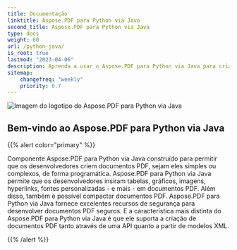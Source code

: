 ```yaml
---
title: Documentação
linktitle: Aspose.PDF para Python via Java
second_title: Aspose.PDF para Python via Java
type: docs
weight: 60
url: /python-java/
is_root: true
lastmod: "2023-04-06"
description: Aprenda a usar o Aspose.PDF para Python via Java para criar aplicativos para processamento de documentos PDF em qualquer plataforma usando Python e Java. Navegue por tutoriais, códigos de exemplo e mais.
sitemap:
    changefreq: "weekly"
    priority: 0.7
---
```

![Imagem do logotipo do Aspose.PDF para Python via Java](aspose_pdf-for-python-java.png)

## Bem-vindo ao Aspose.PDF para Python via Java

{{% alert color="primary" %}}

Componente Aspose.PDF para Python via Java construído para permitir que os desenvolvedores criem documentos PDF, sejam eles simples ou complexos, de forma programática.
 Aspose.PDF para Python via Java permite que os desenvolvedores insiram tabelas, gráficos, imagens, hyperlinks, fontes personalizadas - e mais - em documentos PDF. Além disso, também é possível compactar documentos PDF. Aspose.PDF para Python via Java fornece excelentes recursos de segurança para desenvolver documentos PDF seguros. E a característica mais distinta do Aspose.PDF para Python via Java é que ele suporta a criação de documentos PDF tanto através de uma API quanto a partir de modelos XML.

{{% /alert %}}